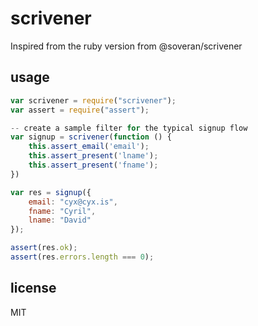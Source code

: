 # scrivener

Inspired from the ruby version from @soveran/scrivener

## usage

```javascript
var scrivener = require("scrivener");
var assert = require("assert");

-- create a sample filter for the typical signup flow
var signup = scrivener(function () {
    this.assert_email('email');
    this.assert_present('lname');
    this.assert_present('fname');
})

var res = signup({
    email: "cyx@cyx.is",
    fname: "Cyril",
    lname: "David"
});

assert(res.ok);
assert(res.errors.length === 0);
```

## license

MIT
